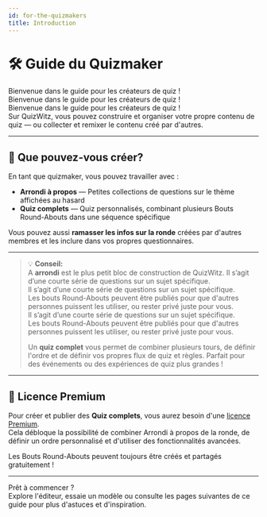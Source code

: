 ```yaml
---
id: for-the-quizmakers
title: Introduction
---
```


# 🛠️ Guide du Quizmaker

Bienvenue dans le guide pour les créateurs de quiz !\
Bienvenue dans le guide pour les créateurs de quiz !\
Bienvenue dans le guide pour les créateurs de quiz !\
Sur QuizWitz, vous pouvez construire et organiser votre propre contenu de quiz — ou collecter et remixer le contenu créé par d'autres.

---

## 🧩 Que pouvez-vous créer?

En tant que quizmaker, vous pouvez travailler avec :

- **Arrondi à propos** — Petites collections de questions sur le thème affichées au hasard
- **Quiz complets** — Quiz personnalisés, combinant plusieurs Bouts Round-Abouts dans une séquence spécifique

Vous pouvez aussi **ramasser les infos sur la ronde** créées par d'autres membres et les inclure dans vos propres questionnaires.

---

> 💡 **Conseil:**\
> A **arrondi** est le plus petit bloc de construction de QuizWitz. Il s’agit d’une courte série de questions sur un sujet spécifique.\
> Il s’agit d’une courte série de questions sur un sujet spécifique.\
> Les bouts Round-Abouts peuvent être publiés pour que d'autres personnes puissent les utiliser, ou rester privé juste pour vous.\
> Il s’agit d’une courte série de questions sur un sujet spécifique.\
> Les bouts Round-Abouts peuvent être publiés pour que d'autres personnes puissent les utiliser, ou rester privé juste pour vous.
>
> Un **quiz complet** vous permet de combiner plusieurs tours, de définir l'ordre et de définir vos propres flux de quiz et règles. Parfait pour des événements ou des expériences de quiz plus grandes !

---

## 💎 Licence Premium

Pour créer et publier des **Quiz complets**, vous aurez besoin d'une [licence Premium](https://www.quizwitz.com/pricing).\
Cela débloque la possibilité de combiner Arrondi à propos de la ronde, de définir un ordre personnalisé et d'utiliser des fonctionnalités avancées.

Les Bouts Round-Abouts peuvent toujours être créés et partagés gratuitement !

---

Prêt à commencer ?\
Explore l'éditeur, essaie un modèle ou consulte les pages suivantes de ce guide pour plus d'astuces et d'inspiration.
